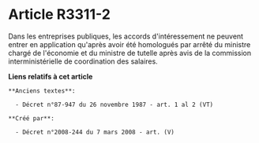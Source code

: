 # Article R3311-2

Dans les entreprises publiques, les accords d'intéressement ne peuvent entrer en application qu'après avoir été homologués
par arrêté du ministre chargé de l'économie et du ministre de tutelle après avis de la commission interministérielle de
coordination des salaires.

**Liens relatifs à cet article**

	**Anciens textes**:

	  - Décret n°87-947 du 26 novembre 1987 - art. 1 al 2 (VT)

	**Créé par**:

	  - Décret n°2008-244 du 7 mars 2008 - art. (V)

